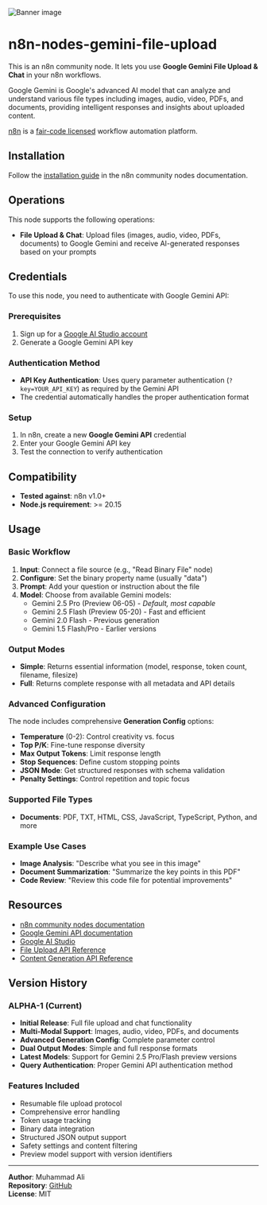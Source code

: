 ![Banner image](https://user-images.githubusercontent.com/10284570/173569848-c624317f-42b1-45a6-ab09-f0ea3c247648.png)

# n8n-nodes-gemini-file-upload

This is an n8n community node. It lets you use **Google Gemini File Upload & Chat** in your n8n workflows.

Google Gemini is Google's advanced AI model that can analyze and understand various file types including images, audio, video, PDFs, and documents, providing intelligent responses and insights about uploaded content.

[n8n](https://n8n.io/) is a [fair-code licensed](https://docs.n8n.io/reference/license/) workflow automation platform.

## Installation

Follow the [installation guide](https://docs.n8n.io/integrations/community-nodes/installation/) in the n8n community nodes documentation.

## Operations

This node supports the following operations:

- **File Upload & Chat**: Upload files (images, audio, video, PDFs, documents) to Google Gemini and receive AI-generated responses based on your prompts

## Credentials

To use this node, you need to authenticate with Google Gemini API:

### Prerequisites
1. Sign up for a [Google AI Studio account](https://aistudio.google.com/)
2. Generate a Google Gemini API key

### Authentication Method
- **API Key Authentication**: Uses query parameter authentication (`?key=YOUR_API_KEY`) as required by the Gemini API
- The credential automatically handles the proper authentication format

### Setup
1. In n8n, create a new **Google Gemini API** credential
2. Enter your Google Gemini API key
3. Test the connection to verify authentication

## Compatibility

- **Tested against**: n8n v1.0+
- **Node.js requirement**: >= 20.15

## Usage

### Basic Workflow
1. **Input**: Connect a file source (e.g., "Read Binary File" node)
2. **Configure**: Set the binary property name (usually "data")
3. **Prompt**: Add your question or instruction about the file
4. **Model**: Choose from available Gemini models:
   - Gemini 2.5 Pro (Preview 06-05) - *Default, most capable*
   - Gemini 2.5 Flash (Preview 05-20) - Fast and efficient
   - Gemini 2.0 Flash - Previous generation
   - Gemini 1.5 Flash/Pro - Earlier versions

### Output Modes
- **Simple**: Returns essential information (model, response, token count, filename, filesize)
- **Full**: Returns complete response with all metadata and API details

### Advanced Configuration
The node includes comprehensive **Generation Config** options:
- **Temperature** (0-2): Control creativity vs. focus
- **Top P/K**: Fine-tune response diversity
- **Max Output Tokens**: Limit response length
- **Stop Sequences**: Define custom stopping points
- **JSON Mode**: Get structured responses with schema validation
- **Penalty Settings**: Control repetition and topic focus

### Supported File Types
- **Documents**: PDF, TXT, HTML, CSS, JavaScript, TypeScript, Python, and more

### Example Use Cases
- **Image Analysis**: "Describe what you see in this image"
- **Document Summarization**: "Summarize the key points in this PDF"
- **Code Review**: "Review this code file for potential improvements"

## Resources

- [n8n community nodes documentation](https://docs.n8n.io/integrations/community-nodes/)
- [Google Gemini API documentation](https://ai.google.dev/gemini-api/docs)
- [Google AI Studio](https://aistudio.google.com/)
- [File Upload API Reference](https://ai.google.dev/api/files)
- [Content Generation API Reference](https://ai.google.dev/api/generate-content)

## Version History

### ALPHA-1 (Current)
- **Initial Release**: Full file upload and chat functionality
- **Multi-Modal Support**: Images, audio, video, PDFs, and documents
- **Advanced Generation Config**: Complete parameter control
- **Dual Output Modes**: Simple and full response formats
- **Latest Models**: Support for Gemini 2.5 Pro/Flash preview versions
- **Query Authentication**: Proper Gemini API authentication method

### Features Included
- Resumable file upload protocol
- Comprehensive error handling
- Token usage tracking
- Binary data integration
- Structured JSON output support
- Safety settings and content filtering
- Preview model support with version identifiers

---

**Author**: Muhammad Ali  
**Repository**: [GitHub](https://github.com/aliooo36/n8n-nodes-gemini-file-upload)  
**License**: MIT
